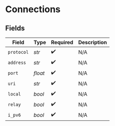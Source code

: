 # Connections


## Fields

| Field              | Type               | Required           | Description        |
| ------------------ | ------------------ | ------------------ | ------------------ |
| `protocol`         | *str*              | :heavy_check_mark: | N/A                |
| `address`          | *str*              | :heavy_check_mark: | N/A                |
| `port`             | *float*            | :heavy_check_mark: | N/A                |
| `uri`              | *str*              | :heavy_check_mark: | N/A                |
| `local`            | *bool*             | :heavy_check_mark: | N/A                |
| `relay`            | *bool*             | :heavy_check_mark: | N/A                |
| `i_pv6`            | *bool*             | :heavy_check_mark: | N/A                |